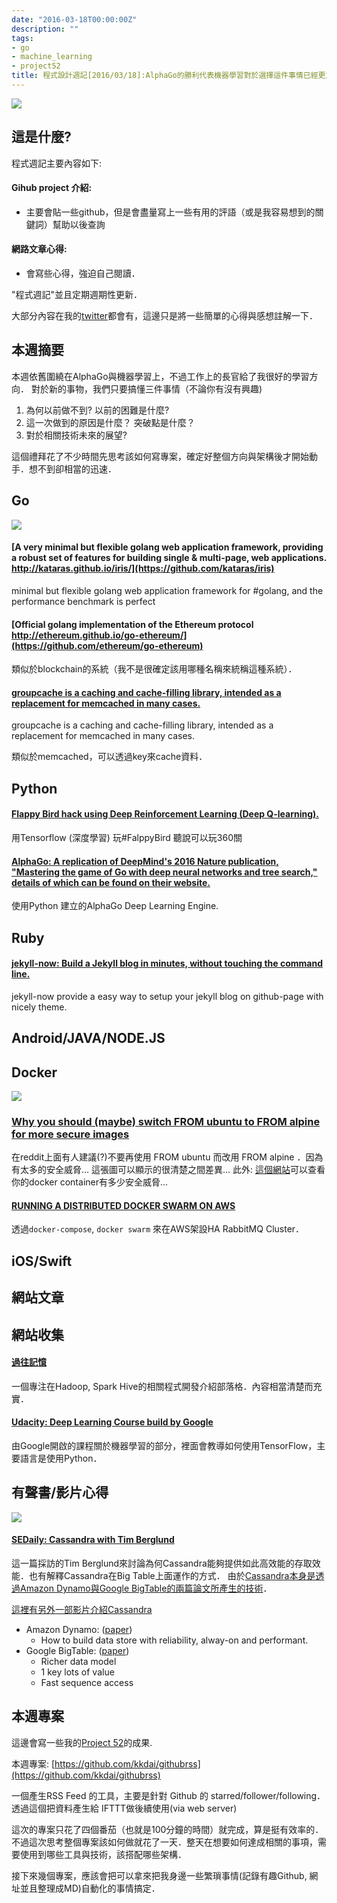 ```yaml
---
date: "2016-03-18T00:00:00Z"
description: ""
tags:
- go
- machine_learning
- project52
title: 程式設計週記[2016/03/18]:AlphaGo的勝利代表機器學習對於選擇這件事情已經更加熟練
---
```


![](http://pics.ctitv.com/wpimg/2016/03/112.png)

## 這是什麼?

程式週記主要內容如下:

#### Gihub project 介紹:
- 主要會貼一些github，但是會盡量寫上一些有用的評語（或是我容易想到的關鍵詞）幫助以後查詢

#### 網路文章心得:
- 會寫些心得，強迫自己閱讀．

"程式週記"並且定期週期性更新．

大部分內容在我的[twitter](https://twitter.com/Evan_Lin)都會有，這邊只是將一些簡單的心得與感想註解一下．

## 本週摘要

本週依舊圍繞在AlphaGo與機器學習上，不過工作上的長官給了我很好的學習方向． 對於新的事物，我們只要搞懂三件事情（不論你有沒有興趣)

1. 為何以前做不到? 以前的困難是什麼?
2. 這一次做到的原因是什麼？ 突破點是什麼？
3. 對於相關技術未來的展望?

這個禮拜花了不少時間先思考該如何寫專案，確定好整個方向與架構後才開始動手．想不到卻相當的迅速．

## Go

![](https://camo.githubusercontent.com/0c65b64efa14b02b41692fa8ac0836e0305cea33/687474703a2f2f6b6174617261732e6769746875622e696f2f697269732f6173736574732f62656e63686d61726b735f616c6c2e706e67)

#### [A very minimal but flexible golang web application framework, providing a robust set of features for building single & multi-page, web applications. http://kataras.github.io/iris/](https://github.com/kataras/iris)

minimal but flexible golang web application framework for #golang, and the performance benchmark is perfect﻿


#### [Official golang implementation of the Ethereum protocol http://ethereum.github.io/go-ethereum/](https://github.com/ethereum/go-ethereum)

類似於blockchain的系統（我不是很確定該用哪種名稱來統稱這種系統）．

#### [groupcache is a caching and cache-filling library, intended as a replacement for memcached in many cases.](https://github.com/golang/groupcache)

groupcache is a caching and cache-filling library, intended as a replacement for memcached in many cases.

類似於memcached，可以透過key來cache資料．

## Python


#### [Flappy Bird hack using Deep Reinforcement Learning (Deep Q-learning).](https://github.com/yenchenlin1994/DeepLearningFlappyBird)

用Tensorflow (深度學習) 玩#FalppyBird  聽說可以玩360關


#### [AlphaGo: A replication of DeepMind's 2016 Nature publication, "Mastering the game of Go with deep neural networks and tree search," details of which can be found on their website.](https://github.com/Rochester-NRT/AlphaGo)

使用Python 建立的AlphaGo Deep Learning Engine.

## Ruby

#### [jekyll-now: Build a Jekyll blog in minutes, without touching the command line.](https://github.com/barryclark/jekyll-now)

jekyll-now provide a easy way to setup your jekyll blog on github-page with nicely theme. 

## Android/JAVA/NODE.JS 


## Docker


![](https://i.imgur.com/l0Q79Xq.png)

### [Why you should (maybe) switch FROM ubuntu to FROM alpine for more secure images](https://www.reddit.com/r/docker/comments/48rlbs/why_you_should_maybe_switch_from_ubuntu_to_from)

在reddit上面有人建議(?)不要再使用 FROM ubuntu 而改用 FROM alpine ．因為有太多的安全威脅... 這張圖可以顯示的很清楚之間差異...
此外: [這個網站](https://peekr.scalock.com)可以查看你的docker container有多少安全威脅...


#### [RUNNING A DISTRIBUTED DOCKER SWARM ON AWS](http://blog.levvel.io/blog-post/running-distributed-docker-swarm-on-aws/)

透過`docker-compose`, `docker swarm` 來在AWS架設HA RabbitMQ Cluster．


## iOS/Swift


## 網站文章


## 網站收集

#### [過往記憶](http://www.iteblog.com/)

一個專注在Hadoop, Spark Hive的相關程式開發介紹部落格．內容相當清楚而充實．

#### [Udacity: Deep Learning Course build by Google](https://www.udacity.com/course/deep-learning--ud730)

由Google開啟的課程關於機器學習的部分，裡面會教導如何使用TensorFlow，主要語言是使用Python．

## 有聲書/影片心得

![](http://softwareengineeringdaily.com/wp-content/uploads/2016/03/cassandra.jpg)

#### [SEDaily: Cassandra with Tim Berglund](http://softwareengineeringdaily.com/2016/03/10/cassandra-tim-berglund/)

這一篇採訪的Tim Berglund來討論為何Cassandra能夠提供如此高效能的存取效能．也有解釋Cassandra在Big Table上面運作的方式． 由於[Cassandra本身是透過Amazon Dynamo與Google BigTable的兩篇論文所產生的技術](http://www.planetcassandra.org/blog/cassandra-daughter-of-dynamo-and-bigtable/)． 	

[這裡有另外一部影片介紹Cassandra](https://www.youtube.com/watch?v=B_HTdrTgGNs)

- Amazon Dynamo: ([paper](http://www.allthingsdistributed.com/files/amazon-dynamo-sosp2007.pdf))
	- How to build data store with reliability, alway-on and performant.
- Google BigTable: ([paper](http://static.googleusercontent.com/media/research.google.com/zh-TW//archive/bigtable-osdi06.pdf))
	- Richer data model
	- 1 key lots of value
	- Fast sequence access

## 本週專案

這邊會寫一些我的[Project 52](https://github.com/kkdai/project52)的成果.

本週專案: [https://github.com/kkdai/githubrss](https://github.com/kkdai/githubrss)


一個產生RSS Feed 的工具，主要是針對 Github 的 starred/follower/following．透過這個把資料產生給 IFTTT做後續使用(via web server)  

這次的專案只花了四個番茄（也就是100分鐘的時間）就完成，算是挺有效率的．不過這次思考整個專案該如何做就花了一天．整天在想要如何達成相關的事項，需要使用到哪些工具與技術，該搭配哪些架構．

接下來幾個專案，應該會把可以拿來把我身邊一些繁瑣事情(記錄有趣Github, 網址並且整理成MD)自動化的事情搞定．
